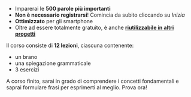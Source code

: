 - Imparerai le **500 parole più importanti**
- **Non è necessario registrarsi**! Comincia da subito cliccando su *Inizia*
- **Ottimizzato** per gli smartphone
- Oltre ad essere totalmente gratuito, è anche **[riutilizzabile in altri progetti](https://github.com/Esperanto/kurso-zagreba-metodo)**

Il corso consiste di **12 lezioni**, ciascuna contenente:

- un brano
- una spiegazione grammaticale
- 3 esercizi

A corso finito, sarai in grado di comprendere i concetti fondamentali e saprai formulare frasi per esprimerti al meglio. Prova ora!
